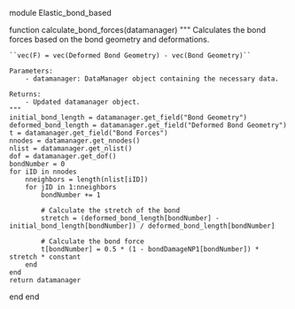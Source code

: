 module Elastic_bond_based


function calculate_bond_forces(datamanager)
    """
    Calculates the bond forces based on the bond geometry and deformations.

    ``vec(F) = vec(Deformed Bond Geometry) - vec(Bond Geometry)``

    Parameters:
        - datamanager: DataManager object containing the necessary data.
        
    Returns:
        - Updated datamanager object.
    """
    initial_bond_length = datamanager.get_field("Bond Geometry")
    deformed_bond_length = datamanager.get_field("Deformed Bond Geometry")
    t = datamanager.get_field("Bond Forces")
    nnodes = datamanager.get_nnodes()
    nlist = datamanager.get_nlist()
    dof = datamanager.get_dof()
    bondNumber = 0
    for iID in nnodes
        nneighbors = length(nlist[iID])
        for jID in 1:nneighbors
            bondNumber += 1

            # Calculate the stretch of the bond
            stretch = (deformed_bond_length[bondNumber] - initial_bond_length[bondNumber]) / deformed_bond_length[bondNumber]

            # Calculate the bond force
            t[bondNumber] = 0.5 * (1 - bondDamageNP1[bondNumber]) * stretch * constant
        end
    end
    return datamanager
end
end